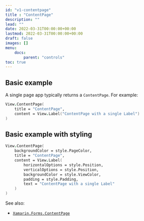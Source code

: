 ```yaml
---
id: "v1-contentpage"
title : "ContentPage"
description: ""
lead: ""
date: 2022-03-31T00:00:00+00:00
lastmod: 2022-03-31T00:00:00+00:00
draft: false
images: []
menu:
    docs:
        parent: "controls"
toc: true
---
```


## Basic example

A single page app typically returns a `ContentPage`. For example:

```fs
View.ContentPage(
    title = "ContentPage",
    content = View.Label("ContentPage with a single Label")
)
```

## Basic example with styling

```fs
View.ContentPage(
    backgroundColor = style.PageColor,
    title = "ContentPage",
    content = View.Label(
        horizontalOptions = style.Position,
        verticalOptions = style.Position,
        backgroundColor = style.ViewColor,
        padding = style.Padding,
        text = "ContentPage with a single Label"
    )
)
```

See also:

* [`Xamarin.Forms.ContentPage`](https://docs.microsoft.com/en-us/dotnet/api/Xamarin.Forms.ContentPage)
